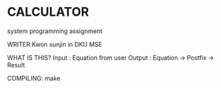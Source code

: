 CALCULATOR
==========

system programming assignment

WRITER
   Kwon sunjin in DKU MSE

WHAT IS THIS?
   Input  : Equation from user
   Output : Equation -> Postfix -> Result

COMPILING:
   make
